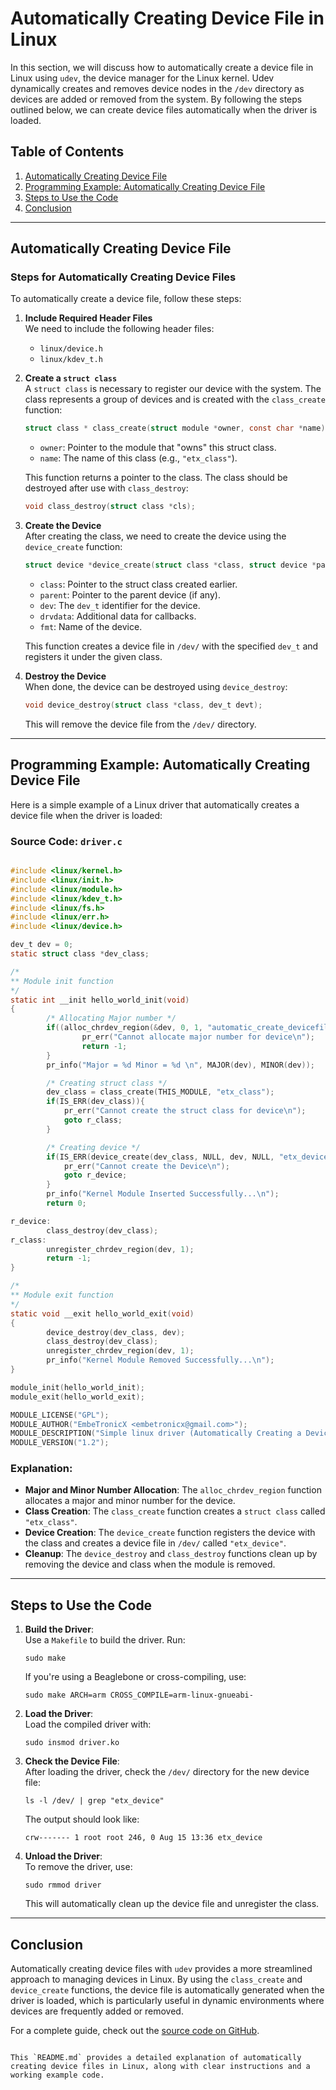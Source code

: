 
# Automatically Creating Device File in Linux

In this section, we will discuss how to automatically create a device file in Linux using `udev`, the device manager for the Linux kernel. Udev dynamically creates and removes device nodes in the `/dev` directory as devices are added or removed from the system. By following the steps outlined below, we can create device files automatically when the driver is loaded.

## Table of Contents

1. [Automatically Creating Device File](#automatically-creating-device-file)
2. [Programming Example: Automatically Creating Device File](#programming-example-automatically-creating-device-file)
3. [Steps to Use the Code](#steps-to-use-the-code)
4. [Conclusion](#conclusion)

---

## Automatically Creating Device File

### Steps for Automatically Creating Device Files

To automatically create a device file, follow these steps:

1. **Include Required Header Files**  
   We need to include the following header files:
   - `linux/device.h`  
   - `linux/kdev_t.h`

2. **Create a `struct class`**  
   A `struct class` is necessary to register our device with the system. The class represents a group of devices and is created with the `class_create` function:

   ```c
   struct class * class_create(struct module *owner, const char *name);
   ```

   - `owner`: Pointer to the module that "owns" this struct class.
   - `name`: The name of this class (e.g., `"etx_class"`).

   This function returns a pointer to the class. The class should be destroyed after use with `class_destroy`:

   ```c
   void class_destroy(struct class *cls);
   ```

3. **Create the Device**  
   After creating the class, we need to create the device using the `device_create` function:

   ```c
   struct device *device_create(struct class *class, struct device *parent, dev_t dev, void *drvdata, const char *fmt, ...);
   ```

   - `class`: Pointer to the struct class created earlier.
   - `parent`: Pointer to the parent device (if any).
   - `dev`: The `dev_t` identifier for the device.
   - `drvdata`: Additional data for callbacks.
   - `fmt`: Name of the device.

   This function creates a device file in `/dev/` with the specified `dev_t` and registers it under the given class.

4. **Destroy the Device**  
   When done, the device can be destroyed using `device_destroy`:

   ```c
   void device_destroy(struct class *class, dev_t devt);
   ```

   This will remove the device file from the `/dev/` directory.

---

## Programming Example: Automatically Creating Device File

Here is a simple example of a Linux driver that automatically creates a device file when the driver is loaded:

### Source Code: `driver.c`

```c

#include <linux/kernel.h>
#include <linux/init.h>
#include <linux/module.h>
#include <linux/kdev_t.h>
#include <linux/fs.h>
#include <linux/err.h>
#include <linux/device.h>

dev_t dev = 0;
static struct class *dev_class;

/*
** Module init function
*/
static int __init hello_world_init(void)
{
        /* Allocating Major number */
        if((alloc_chrdev_region(&dev, 0, 1, "automatic_create_devicefile_driver")) < 0){
                pr_err("Cannot allocate major number for device\n");
                return -1;
        }
        pr_info("Major = %d Minor = %d \n", MAJOR(dev), MINOR(dev));

        /* Creating struct class */
        dev_class = class_create(THIS_MODULE, "etx_class");
        if(IS_ERR(dev_class)){
            pr_err("Cannot create the struct class for device\n");
            goto r_class;
        }

        /* Creating device */
        if(IS_ERR(device_create(dev_class, NULL, dev, NULL, "etx_device"))){
            pr_err("Cannot create the Device\n");
            goto r_device;
        }
        pr_info("Kernel Module Inserted Successfully...\n");
        return 0;

r_device:
        class_destroy(dev_class);
r_class:
        unregister_chrdev_region(dev, 1);
        return -1;
}

/*
** Module exit function
*/
static void __exit hello_world_exit(void)
{
        device_destroy(dev_class, dev);
        class_destroy(dev_class);
        unregister_chrdev_region(dev, 1);
        pr_info("Kernel Module Removed Successfully...\n");
}

module_init(hello_world_init);
module_exit(hello_world_exit);

MODULE_LICENSE("GPL");
MODULE_AUTHOR("EmbeTronicX <embetronicx@gmail.com>");
MODULE_DESCRIPTION("Simple linux driver (Automatically Creating a Device file)");
MODULE_VERSION("1.2");
```

### Explanation:
- **Major and Minor Number Allocation**: The `alloc_chrdev_region` function allocates a major and minor number for the device.
- **Class Creation**: The `class_create` function creates a `struct class` called `"etx_class"`.
- **Device Creation**: The `device_create` function registers the device with the class and creates a device file in `/dev/` called `"etx_device"`.
- **Cleanup**: The `device_destroy` and `class_destroy` functions clean up by removing the device and class when the module is removed.

---

## Steps to Use the Code

1. **Build the Driver**:  
   Use a `Makefile` to build the driver. Run:

   ```
   sudo make
   ```

   If you're using a Beaglebone or cross-compiling, use:

   ```
   sudo make ARCH=arm CROSS_COMPILE=arm-linux-gnueabi-
   ```

2. **Load the Driver**:  
   Load the compiled driver with:

   ```
   sudo insmod driver.ko
   ```

3. **Check the Device File**:  
   After loading the driver, check the `/dev/` directory for the new device file:

   ```
   ls -l /dev/ | grep "etx_device"
   ```

   The output should look like:

   ```
   crw------- 1 root root 246, 0 Aug 15 13:36 etx_device
   ```

4. **Unload the Driver**:  
   To remove the driver, use:

   ```
   sudo rmmod driver
   ```

   This will automatically clean up the device file and unregister the class.

---

## Conclusion

Automatically creating device files with `udev` provides a more streamlined approach to managing devices in Linux. By using the `class_create` and `device_create` functions, the device file is automatically generated when the driver is loaded, which is particularly useful in dynamic environments where devices are frequently added or removed.

For a complete guide, check out the [source code on GitHub](https://github.com/EmbeTronicX/linux-driver).
```

This `README.md` provides a detailed explanation of automatically creating device files in Linux, along with clear instructions and a working example code.